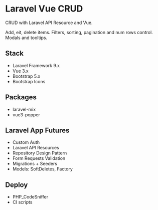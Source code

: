 # Laravel Vue CRUD

CRUD with Laravel API Resource and Vue.

Add, eit, delete items. Filters, sorting, pagination and num rows control. Modals and tooltips. 

## Stack

- Laravel Framework 9.x
- Vue 3.x
- Bootstrap 5.x
- Bootstrap Icons

## Packages

- laravel-mix
- vue3-popper

## Laravel App Futures

- Custom Auth
- Laravel API Resources
- Repository Design Pattern
- Form Requests Validation
- Migrations + Seeders
- Models: SoftDeletes, Factory

## Deploy

- PHP_CodeSniffer
- CI scripts